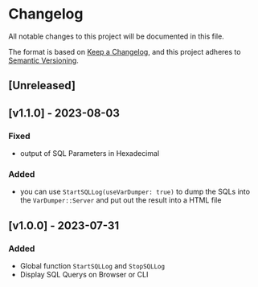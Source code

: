 # Changelog
All notable changes to this project will be documented in this file.

The format is based on [Keep a Changelog](https://keepachangelog.com/en/1.0.0/),
and this project adheres to [Semantic Versioning](https://semver.org/spec/v2.0.0.html).

## [Unreleased]

## [v1.1.0] - 2023-08-03

### Fixed

- output of SQL Parameters in Hexadecimal

### Added

- you can use `StartSQLLog(useVarDumper: true)` to dump the SQLs into the `VarDumper::Server` and put out the result into a HTML file

## [v1.0.0] - 2023-07-31

### Added

- Global function `StartSQLLog` and `StopSQLLog`
- Display SQL Querys on Browser or CLI
